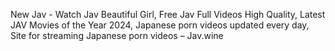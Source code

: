 New Jav - Watch Jav Beautiful Girl, Free Jav Full Videos High Quality, Latest JAV Movies of the Year 2024, Japanese porn videos updated every day, Site for streaming Japanese porn videos – Jav.wine
